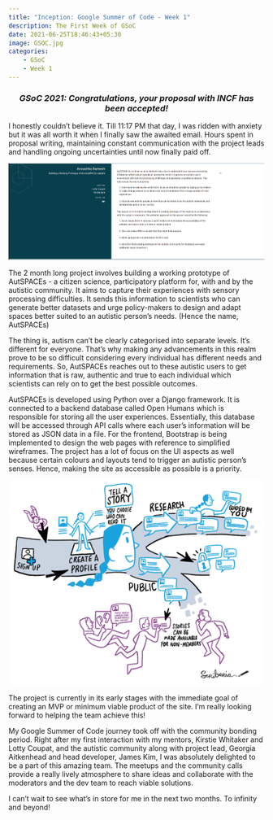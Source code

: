 ```yaml
---
title: "Inception: Google Summer of Code - Week 1"
description: The First Week of GSoC
date: 2021-06-25T18:46:43+05:30
image: GSOC.jpg
categories:
    - GSoC    
    - Week 1
---
```


### <div align="center"> *GSoC 2021: Congratulations, your proposal with INCF has been accepted!* </div>
 
I honestly couldn’t believe it. Till 11:17 PM that day, I was ridden with anxiety but it was all worth it when I finally saw the awaited email. Hours spent in proposal writing, maintaining constant communication with the project leads and handling ongoing uncertainties until now finally paid off. 

![GSoC 2021](gsoc.png)

The 2 month long project involves building a working prototype of AutSPACEs - a citizen science, participatory platform for, with and by the autistic community. It aims to capture their experiences with sensory processing difficulties. It sends this information to scientists who can generate better datasets and urge policy-makers to design and adapt spaces better suited to an autistic person’s needs. (Hence the name, AutSPACEs)

The thing is, autism can’t be clearly categorised into separate levels. It’s different for everyone. That’s why making any advancements in this realm prove to be so difficult considering every individual has different needs and requirements. So, AutSPACEs reaches out to these autistic users to get information that is raw, authentic and true to each individual which scientists can rely on to get the best possible outcomes.

AutSPACEs is developed using Python over a Django framework. It is connected to a backend database called Open Humans which is responsible for storing all the user experiences. Essentially, this database will be accessed through API calls where each user’s information will be stored as JSON data in a file. For the frontend, Bootstrap is being implemented to design the web pages with reference to simplified wireframes. The project has a lot of focus on the UI aspects as well because certain colours and layouts tend to trigger an autistic person’s senses. Hence, making the site as accessible as possible is a priority.

![How AutSPACEs Works](Citscicartoon.png)

The project is currently in its early stages with the immediate goal of creating an MVP or minimum viable product of the site. I’m really looking forward to helping the team achieve this!

My Google Summer of Code journey took off with the community bonding period. Right after my first interaction with my mentors, Kirstie Whitaker and Lotty Coupat, and the autistic community along with project lead, Georgia Aitkenhead and head developer, James Kim, I was absolutely delighted to be a part of this amazing team. The meetups and the community calls provide a really lively atmosphere to share ideas and collaborate with the moderators and the dev team to reach viable solutions. 

I can’t wait to see what’s in store for me in the next two months. To infinity and beyond!


